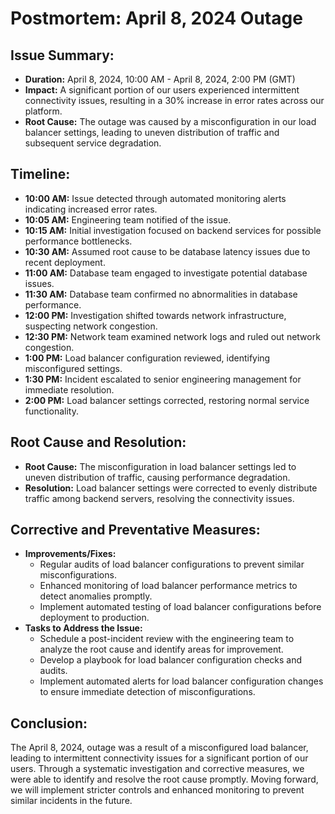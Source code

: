 # Postmortem: April 8, 2024 Outage

## Issue Summary:
- **Duration:** April 8, 2024, 10:00 AM - April 8, 2024, 2:00 PM (GMT)
- **Impact:** A significant portion of our users experienced intermittent connectivity issues, resulting in a 30% increase in error rates across our platform.
- **Root Cause:** The outage was caused by a misconfiguration in our load balancer settings, leading to uneven distribution of traffic and subsequent service degradation.

## Timeline:
- **10:00 AM:** Issue detected through automated monitoring alerts indicating increased error rates.
- **10:05 AM:** Engineering team notified of the issue.
- **10:15 AM:** Initial investigation focused on backend services for possible performance bottlenecks.
- **10:30 AM:** Assumed root cause to be database latency issues due to recent deployment.
- **11:00 AM:** Database team engaged to investigate potential database issues.
- **11:30 AM:** Database team confirmed no abnormalities in database performance.
- **12:00 PM:** Investigation shifted towards network infrastructure, suspecting network congestion.
- **12:30 PM:** Network team examined network logs and ruled out network congestion.
- **1:00 PM:** Load balancer configuration reviewed, identifying misconfigured settings.
- **1:30 PM:** Incident escalated to senior engineering management for immediate resolution.
- **2:00 PM:** Load balancer settings corrected, restoring normal service functionality.

## Root Cause and Resolution:
- **Root Cause:** The misconfiguration in load balancer settings led to uneven distribution of traffic, causing performance degradation.
- **Resolution:** Load balancer settings were corrected to evenly distribute traffic among backend servers, resolving the connectivity issues.

## Corrective and Preventative Measures:
- **Improvements/Fixes:**
  - Regular audits of load balancer configurations to prevent similar misconfigurations.
  - Enhanced monitoring of load balancer performance metrics to detect anomalies promptly.
  - Implement automated testing of load balancer configurations before deployment to production.
- **Tasks to Address the Issue:**
  - Schedule a post-incident review with the engineering team to analyze the root cause and identify areas for improvement.
  - Develop a playbook for load balancer configuration checks and audits.
  - Implement automated alerts for load balancer configuration changes to ensure immediate detection of misconfigurations.
  
## Conclusion:
The April 8, 2024, outage was a result of a misconfigured load balancer, leading to intermittent connectivity issues for a significant portion of our users. Through a systematic investigation and corrective measures, we were able to identify and resolve the root cause promptly. Moving forward, we will implement stricter controls and enhanced monitoring to prevent similar incidents in the future.

